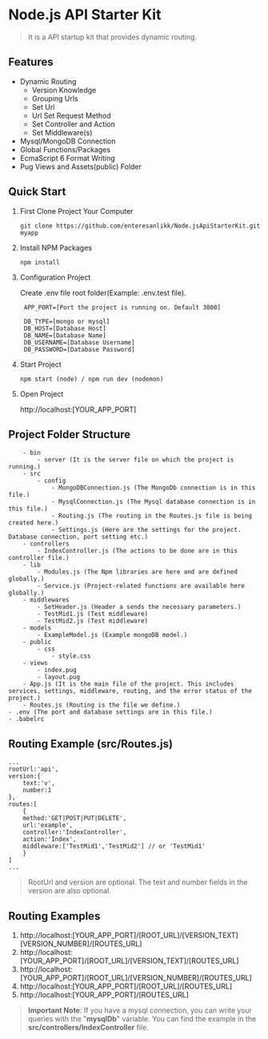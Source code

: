 
# **Node.js API Starter Kit**

> It is a API startup kit that provides dynamic routing.

## **Features**

- Dynamic Routing
	- Version Knowledge
	- Grouping Urls
	- Set Url
	- Url Set Request Method
	- Set Controller and Action
	- Set Middleware(s)
- Mysql/MongoDB Connection
- Global Functions/Packages
- EcmaScript 6 Format Writing
- Pug Views and Assets(public) Folder

## **Quick Start**

1. First Clone Project Your Computer

	`git clone https://github.com/enteresanlikk/Node.jsApiStarterKit.git myapp`

2. Install NPM Packages

	`npm install`

3. Configuration Project

	Create .env file root folder(Example: .env.test file).
	
	    APP_PORT=[Port the project is running on. Default 3000]

	    DB_TYPE=[mongo or mysql]
	    DB_HOST=[Database Host]
	    DB_NAME=[Database Name]
	    DB_USERNAME=[Database Username]
	    DB_PASSWORD=[Database Password]

4. Start Project
	
    `npm start (node) / npm run dev (nodemon)`

5. Open Project

	http://localhost:[YOUR_APP_PORT]

  

## **Project Folder Structure**

        - bin
            - server (It is the server file on which the project is running.)
        - src
            - config
                - MongoDBConnection.js (The MongoDb connection is in this file.)
                - MysqlConnection.js (The Mysql database connection is in this file.)
                - Routing.js (The routing in the Routes.js file is being created here.)
                - Settings.js (Here are the settings for the project. Database connection, port setting etc.)
        - controllers
            - IndexController.js (The actions to be done are in this controller file.)
        - lib
            - Modules.js (The Npm libraries are here and are defined globally.)
            - Service.js (Project-related functions are available here globally.)
        - middlewares
            - SetHeader.js (Header a sends the necessary parameters.)
            - TestMid1.js (Test middleware)
            - TestMid2.js (Test middleware)
        - models
            - ExampleModel.js (Example mongoDB model.)
        - public
            - css
                - style.css
        - views
            - index.pug
            - layout.pug
        - App.js (It is the main file of the project. This includes services, settings, middleware, routing, and the error status of the project.)
        - Routes.js (Routing is the file we define.)
    - .env (The port and database settings are in this file.)
    - .babelrc  

## **Routing Example (src/Routes.js)**

    ...
    rootUrl:'api',
    version:{
        text:'v',
        number:1
    },
    routes:[
        {
        method:'GET|POST|PUT|DELETE',
        url:'example',
        controller:'IndexController',
        action:'Index',
        middleware:['TestMid1','TestMid2'] // or 'TestMid1'
        }
    ]
    ...

> RootUrl and version are optional. The text and number fields in the version are also optional.

## Routing Examples
1. http://localhost:[YOUR_APP_PORT]/[ROOT_URL]/[VERSION_TEXT][VERSION_NUMBER]/[ROUTES_URL]
2. http://localhost:[YOUR_APP_PORT]/[ROOT_URL]/[VERSION_TEXT]/[ROUTES_URL]
3. http://localhost:[YOUR_APP_PORT]/[ROOT_URL]/[VERSION_NUMBER]/[ROUTES_URL]
4. http://localhost:[YOUR_APP_PORT]/[ROOT_URL]/[ROUTES_URL]
5. http://localhost:[YOUR_APP_PORT]/[ROUTES_URL]

>**Important Note**: If you have a mysql connection, you can write your queries with the "**mysqlDb**" variable. You can find the example in the **src/controllers/IndexController** file.





